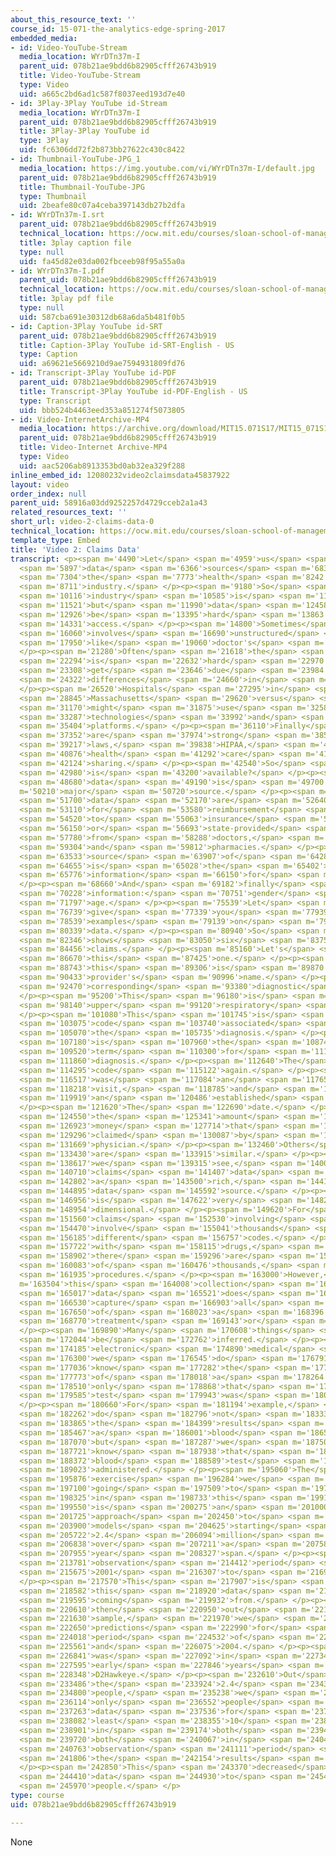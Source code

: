 ```yaml
---
about_this_resource_text: ''
course_id: 15-071-the-analytics-edge-spring-2017
embedded_media:
- id: Video-YouTube-Stream
  media_location: WYrDTn37m-I
  parent_uid: 078b21ae9bdd6b82905cfff26743b919
  title: Video-YouTube-Stream
  type: Video
  uid: a665c2bd6ad1c587f8037eed193d7e40
- id: 3Play-3Play YouTube id-Stream
  media_location: WYrDTn37m-I
  parent_uid: 078b21ae9bdd6b82905cfff26743b919
  title: 3Play-3Play YouTube id
  type: 3Play
  uid: fc6306dd72f2b873bb27622c430c8422
- id: Thumbnail-YouTube-JPG_1
  media_location: https://img.youtube.com/vi/WYrDTn37m-I/default.jpg
  parent_uid: 078b21ae9bdd6b82905cfff26743b919
  title: Thumbnail-YouTube-JPG
  type: Thumbnail
  uid: 2beafe80c07a4ceba397143db27b2dfa
- id: WYrDTn37m-I.srt
  parent_uid: 078b21ae9bdd6b82905cfff26743b919
  technical_location: https://ocw.mit.edu/courses/sloan-school-of-management/15-071-the-analytics-edge-spring-2017/trees/keeping-an-eye-on-healthcare-costs-the-d2hawkeye-story/video-2-claims-data/video-2-claims-data-0/WYrDTn37m-I.srt
  title: 3play caption file
  type: null
  uid: fa45d82e03da002fbceeb98f95a55a0a
- id: WYrDTn37m-I.pdf
  parent_uid: 078b21ae9bdd6b82905cfff26743b919
  technical_location: https://ocw.mit.edu/courses/sloan-school-of-management/15-071-the-analytics-edge-spring-2017/trees/keeping-an-eye-on-healthcare-costs-the-d2hawkeye-story/video-2-claims-data/video-2-claims-data-0/WYrDTn37m-I.pdf
  title: 3play pdf file
  type: null
  uid: 587cba691e30312db68a6da5b481f0b5
- id: Caption-3Play YouTube id-SRT
  parent_uid: 078b21ae9bdd6b82905cfff26743b919
  title: Caption-3Play YouTube id-SRT-English - US
  type: Caption
  uid: a69621e5669210d9ae7594931809fd76
- id: Transcript-3Play YouTube id-PDF
  parent_uid: 078b21ae9bdd6b82905cfff26743b919
  title: Transcript-3Play YouTube id-PDF-English - US
  type: Transcript
  uid: bbb524b4463eed353a851274f5073805
- id: Video-InternetArchive-MP4
  media_location: https://archive.org/download/MIT15.071S17/MIT15_071S17_Session_4.3.03_300k.mp4
  parent_uid: 078b21ae9bdd6b82905cfff26743b919
  title: Video-Internet Archive-MP4
  type: Video
  uid: aac5206ab8913353bd0ab32ea329f288
inline_embed_id: 12080232video2claimsdata45837922
layout: video
order_index: null
parent_uid: 58916a03dd9252257d4729cceb2a1a43
related_resources_text: ''
short_url: video-2-claims-data-0
technical_location: https://ocw.mit.edu/courses/sloan-school-of-management/15-071-the-analytics-edge-spring-2017/trees/keeping-an-eye-on-healthcare-costs-the-d2hawkeye-story/video-2-claims-data/video-2-claims-data-0
template_type: Embed
title: 'Video 2: Claims Data'
transcript: <p><span m='4490'>Let</span> <span m='4959'>us</span> <span m='5428'>discuss</span>
  <span m='5897'>data</span> <span m='6366'>sources</span> <span m='6835'>in</span>
  <span m='7304'>the</span> <span m='7773'>health</span> <span m='8242'>care</span>
  <span m='8711'>industry.</span> </p><p><span m='9180'>So</span> <span m='9648'>the</span>
  <span m='10116'>industry</span> <span m='10585'>is</span> <span m='11053'>data-rich,</span>
  <span m='11521'>but</span> <span m='11990'>data</span> <span m='12458'>may</span>
  <span m='12926'>be</span> <span m='13395'>hard</span> <span m='13863'>to</span>
  <span m='14331'>access.</span> </p><p><span m='14800'>Sometimes</span> <span m='15430'>it</span>
  <span m='16060'>involves</span> <span m='16690'>unstructured</span> <span m='17320'>data</span>
  <span m='17950'>like</span> <span m='19060'>doctor's</span> <span m='20170'>notes.</span>
  </p><p><span m='21280'>Often</span> <span m='21618'>the</span> <span m='21956'>data</span>
  <span m='22294'>is</span> <span m='22632'>hard</span> <span m='22970'>to</span>
  <span m='23308'>get</span> <span m='23646'>due</span> <span m='23984'>to</span>
  <span m='24322'>differences</span> <span m='24660'>in</span> <span m='25590'>technology.</span>
  </p><p><span m='26520'>Hospitals</span> <span m='27295'>in</span> <span m='28070'>southern</span>
  <span m='28845'>Massachusetts</span> <span m='29620'>versus</span> <span m='30395'>California</span>
  <span m='31170'>might</span> <span m='31875'>use</span> <span m='32581'>different</span>
  <span m='33287'>technologies</span> <span m='33992'>and</span> <span m='34698'>different</span>
  <span m='35404'>platforms.</span> </p><p><span m='36110'>Finally</span> <span m='36731'>there</span>
  <span m='37352'>are</span> <span m='37974'>strong</span> <span m='38595'>privacy</span>
  <span m='39217'>laws,</span> <span m='39838'>HIPAA,</span> <span m='40460'>around</span>
  <span m='40876'>health</span> <span m='41292'>care</span> <span m='41708'>data</span>
  <span m='42124'>sharing.</span> </p><p><span m='42540'>So</span> <span m='42760'>what</span>
  <span m='42980'>is</span> <span m='43200'>available?</span> </p><p><span m='48170'>Claims</span>
  <span m='48680'>data</span> <span m='49190'>is</span> <span m='49700'>a</span> <span
  m='50210'>major</span> <span m='50720'>source.</span> </p><p><span m='51230'>Claims</span>
  <span m='51700'>data</span> <span m='52170'>are</span> <span m='52640'>requests</span>
  <span m='53110'>for</span> <span m='53580'>reimbursement</span> <span m='54050'>submitted</span>
  <span m='54520'>to</span> <span m='55063'>insurance</span> <span m='55606'>companies</span>
  <span m='56150'>or</span> <span m='56693'>state-provided</span> <span m='57236'>insurance</span>
  <span m='57780'>from</span> <span m='58288'>doctors,</span> <span m='58796'>hospitals</span>
  <span m='59304'>and</span> <span m='59812'>pharmacies.</span> </p><p><span m='63160'>Another</span>
  <span m='63533'>source</span> <span m='63907'>of</span> <span m='64281'>data</span>
  <span m='64655'>is</span> <span m='65028'>the</span> <span m='65402'>eligibility</span>
  <span m='65776'>information</span> <span m='66150'>for</span> <span m='67405'>employees.</span>
  </p><p><span m='68660'>And</span> <span m='69182'>finally</span> <span m='69705'>demographic</span>
  <span m='70228'>information:</span> <span m='70751'>gender</span> <span m='71274'>and</span>
  <span m='71797'>age.</span> </p><p><span m='75539'>Let</span> <span m='76139'>me</span>
  <span m='76739'>give</span> <span m='77339'>you</span> <span m='77939'>some</span>
  <span m='78539'>examples</span> <span m='79139'>on</span> <span m='79739'>claims</span>
  <span m='80339'>data.</span> </p><p><span m='80940'>So</span> <span m='81643'>this</span>
  <span m='82346'>shows</span> <span m='83050'>six</span> <span m='83753'>different</span>
  <span m='84456'>claims.</span> </p><p><span m='85160'>Let's</span> <span m='85915'>consider</span>
  <span m='86670'>this</span> <span m='87425'>one.</span> </p><p><span m='88180'>So</span>
  <span m='88743'>this</span> <span m='89306'>is</span> <span m='89870'>the</span>
  <span m='90433'>provider's</span> <span m='90996'>name.</span> </p><p><span m='91560'>The</span>
  <span m='92470'>corresponding</span> <span m='93380'>diagnostic</span> <span m='94290'>code.</span>
  </p><p><span m='95200'>This</span> <span m='96180'>is</span> <span m='97160'>about</span>
  <span m='98140'>upper</span> <span m='99120'>respiratory</span> <span m='100100'>disorders.</span>
  </p><p><span m='101080'>This</span> <span m='101745'>is</span> <span m='102410'>another</span>
  <span m='103075'>code</span> <span m='103740'>associated</span> <span m='104405'>with</span>
  <span m='105070'>the</span> <span m='105735'>diagnosis.</span> </p><p><span m='106400'>This</span>
  <span m='107180'>is</span> <span m='107960'>the</span> <span m='108740'>scientific</span>
  <span m='109520'>term</span> <span m='110300'>for</span> <span m='111080'>the</span>
  <span m='111860'>diagnosis.</span> </p><p><span m='112640'>The</span> <span m='113467'>specific</span>
  <span m='114295'>code</span> <span m='115122'>again.</span> </p><p><span m='115950'>This</span>
  <span m='116517'>was</span> <span m='117084'>an</span> <span m='117651'>office</span>
  <span m='118218'>visit,</span> <span m='118785'>and</span> <span m='119352'>it's</span>
  <span m='119919'>an</span> <span m='120486'>established</span> <span m='121053'>patient.</span>
  </p><p><span m='121620'>The</span> <span m='122690'>date.</span> </p><p><span m='123760'>And</span>
  <span m='124550'>the</span> <span m='125341'>amount</span> <span m='126132'>of</span>
  <span m='126923'>money</span> <span m='127714'>that</span> <span m='128505'>was</span>
  <span m='129296'>claimed</span> <span m='130087'>by</span> <span m='130878'>the</span>
  <span m='131669'>physician.</span> </p><p><span m='132460'>Others</span> <span m='132945'>claims</span>
  <span m='133430'>are</span> <span m='133915'>similar.</span> </p><p><span m='137920'>As</span>
  <span m='138617'>we</span> <span m='139315'>see,</span> <span m='140012'>the</span>
  <span m='140710'>claims</span> <span m='141407'>data</span> <span m='142105'>is</span>
  <span m='142802'>a</span> <span m='143500'>rich,</span> <span m='144197'>structured</span>
  <span m='144895'>data</span> <span m='145592'>source.</span> </p><p><span m='146290'>It</span>
  <span m='146956'>is</span> <span m='147622'>very</span> <span m='148288'>high</span>
  <span m='148954'>dimensional.</span> </p><p><span m='149620'>For</span> <span m='150590'>example,</span>
  <span m='151560'>claims</span> <span m='152530'>involving</span> <span m='153500'>diagnosis</span>
  <span m='154470'>involve</span> <span m='155041'>thousands</span> <span m='155613'>of</span>
  <span m='156185'>different</span> <span m='156757'>codes.</span> </p><p><span m='157329'>Similarly</span>
  <span m='157722'>with</span> <span m='158115'>drugs,</span> <span m='158509'>where</span>
  <span m='158902'>there</span> <span m='159296'>are</span> <span m='159689'>tens</span>
  <span m='160083'>of</span> <span m='160476'>thousands,</span> <span m='160870'>and</span>
  <span m='161935'>procedures.</span> </p><p><span m='163000'>However,</span> <span
  m='163504'>this</span> <span m='164008'>collection</span> <span m='164512'>of</span>
  <span m='165017'>data</span> <span m='165521'>does</span> <span m='166025'>not</span>
  <span m='166530'>capture</span> <span m='166903'>all</span> <span m='167276'>aspects</span>
  <span m='167650'>of</span> <span m='168023'>a</span> <span m='168396'>person's</span>
  <span m='168770'>treatment</span> <span m='169143'>or</span> <span m='169516'>health.</span>
  </p><p><span m='169890'>Many</span> <span m='170608'>things</span> <span m='171326'>must</span>
  <span m='172044'>be</span> <span m='172762'>inferred.</span> </p><p><span m='173480'>Unlike</span>
  <span m='174185'>electronic</span> <span m='174890'>medical</span> <span m='175595'>records,</span>
  <span m='176300'>we</span> <span m='176545'>do</span> <span m='176791'>not</span>
  <span m='177036'>know</span> <span m='177282'>the</span> <span m='177527'>results</span>
  <span m='177773'>of</span> <span m='178018'>a</span> <span m='178264'>test,</span>
  <span m='178510'>only</span> <span m='178868'>that</span> <span m='179226'>the</span>
  <span m='179585'>test</span> <span m='179943'>was</span> <span m='180301'>administered.</span>
  </p><p><span m='180660'>For</span> <span m='181194'>example,</span> <span m='181728'>we</span>
  <span m='182262'>do</span> <span m='182796'>not</span> <span m='183330'>know</span>
  <span m='183865'>the</span> <span m='184399'>results</span> <span m='184933'>of</span>
  <span m='185467'>a</span> <span m='186001'>blood</span> <span m='186535'>test,</span>
  <span m='187070'>but</span> <span m='187287'>we</span> <span m='187504'>do</span>
  <span m='187721'>know</span> <span m='187938'>that</span> <span m='188155'>the</span>
  <span m='188372'>blood</span> <span m='188589'>test</span> <span m='188806'>was</span>
  <span m='189023'>administered.</span> </p><p><span m='195060'>The</span> <span m='195468'>specific</span>
  <span m='195876'>exercise</span> <span m='196284'>we</span> <span m='196692'>are</span>
  <span m='197100'>going</span> <span m='197509'>to</span> <span m='197917'>see</span>
  <span m='198325'>in</span> <span m='198733'>this</span> <span m='199141'>lecture</span>
  <span m='199550'>is</span> <span m='200275'>an</span> <span m='201000'>analytics</span>
  <span m='201725'>approach</span> <span m='202450'>to</span> <span m='203175'>building</span>
  <span m='203900'>models</span> <span m='204625'>starting</span> <span m='205350'>with</span>
  <span m='205722'>2.4</span> <span m='206094'>million</span> <span m='206466'>people</span>
  <span m='206838'>over</span> <span m='207211'>a</span> <span m='207583'>three</span>
  <span m='207955'>year</span> <span m='208327'>span.</span> </p><p><span m='213150'>The</span>
  <span m='213781'>observation</span> <span m='214412'>period</span> <span m='215044'>was</span>
  <span m='215675'>2001</span> <span m='216307'>to</span> <span m='216938'>2003.</span>
  </p><p><span m='217570'>This</span> <span m='217907'>is</span> <span m='218245'>where</span>
  <span m='218582'>this</span> <span m='218920'>data</span> <span m='219257'>is</span>
  <span m='219595'>coming</span> <span m='219932'>from.</span> </p><p><span m='220270'>And</span>
  <span m='220610'>then</span> <span m='220950'>out</span> <span m='221290'>of</span>
  <span m='221630'>sample,</span> <span m='221970'>we</span> <span m='222310'>make</span>
  <span m='222650'>predictions</span> <span m='222990'>for</span> <span m='223504'>the</span>
  <span m='224018'>period</span> <span m='224532'>of</span> <span m='225047'>2003</span>
  <span m='225561'>and</span> <span m='226075'>2004.</span> </p><p><span m='226590'>This</span>
  <span m='226841'>was</span> <span m='227092'>in</span> <span m='227343'>the</span>
  <span m='227595'>early</span> <span m='227846'>years</span> <span m='228097'>of</span>
  <span m='228348'>D2Hawkeye.</span> </p><p><span m='232610'>Out</span> <span m='233048'>of</span>
  <span m='233486'>the</span> <span m='233924'>2.4</span> <span m='234362'>million</span>
  <span m='234800'>people,</span> <span m='235238'>we</span> <span m='235676'>included</span>
  <span m='236114'>only</span> <span m='236552'>people</span> <span m='236990'>with</span>
  <span m='237263'>data</span> <span m='237536'>for</span> <span m='237809'>at</span>
  <span m='238082'>least</span> <span m='238355'>10</span> <span m='238628'>months</span>
  <span m='238901'>in</span> <span m='239174'>both</span> <span m='239447'>periods,</span>
  <span m='239720'>both</span> <span m='240067'>in</span> <span m='240415'>the</span>
  <span m='240763'>observation</span> <span m='241111'>period</span> <span m='241458'>and</span>
  <span m='241806'>the</span> <span m='242154'>results</span> <span m='242502'>period.</span>
  </p><p><span m='242850'>This</span> <span m='243370'>decreased</span> <span m='243890'>the</span>
  <span m='244410'>data</span> <span m='244930'>to</span> <span m='245450'>400,000</span>
  <span m='245970'>people.</span> </p>
type: course
uid: 078b21ae9bdd6b82905cfff26743b919

---
```

None